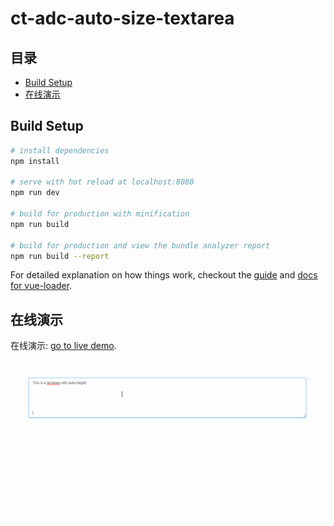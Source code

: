 # ct-adc-auto-size-textarea

## 目录

- [Build Setup](#build-setup)
- [在线演示](#在线演示)


## Build Setup

``` bash
# install dependencies
npm install

# serve with hot reload at localhost:8080
npm run dev

# build for production with minification
npm run build

# build for production and view the bundle analyzer report
npm run build --report
```

For detailed explanation on how things work, checkout the [guide](http://vuejs-templates.github.io/webpack/) and [docs for vue-loader](http://vuejs.github.io/vue-loader).

## 在线演示

在线演示: [go to live demo](http://htmlpreview.github.io/?https://github.com/ct-adc/ct-adc-auto-size-textarea/blob/master/view/demo.html).

![demo.gif](./src/img/demo.gif)
